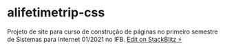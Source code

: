 # alifetimetrip-css
Projeto de site para curso de construção de páginas no primeiro semestre de Sistemas para Internet 01/2021 no IFB.
[Edit on StackBlitz ⚡️](https://stackblitz.com/edit/alifetimetrip-css)
